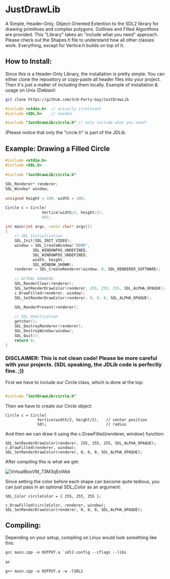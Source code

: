 # JustDrawLib
A Simple, Header-Only, Object-Oriented Extention to the SDL2 library for drawing primitives and complex polygons. Outlines and Filled Algorithms are provided.
This "Library" takes an "include what you need" approach. Please check out the Shapes.h file to understand how all other classes work.
Everything, except for Vertice.h builds on top of it.

## How to Install:
Since this is a Header-Only Library, the installation is pretty simple. You can either clone the repository or copy-paste all header files into your project. Then it's just a matter of including them locally.
Example of installation & usage on Unix (Debian):
```sh
git clone https://github.com/3rd-Party-Guy/JustDrawLib
```
```cpp
#include <stdio.h>  // actually irrelevant
#include <SDL.h>    // needed

#include "JustDrawLib/circle.h" // only include what you need!
```
(Please notice that only the "circle.h" is part of the JDLib.

## Example: Drawing a Filled Circle
```cpp
#include <stdio.h>                                                                                   
#include <SDL.h>                                                                                     
                                                                                                     
#include "JustDrawLib/circle.h"                                                                                  
                                                                                                     
SDL_Renderer* renderer;                                                                              
SDL_Window* window;                                                                                  
                                                                                                     
unsigned height = 100, width = 100;                                                                  

Circle c = Circle(
                Vertice(width/2, height/2),
                50);

int main(int argc, const char* argv[])                                                               
{                                                                                                    
    // SDL Initialization                                                                            
    SDL_Init(SDL_INIT_VIDEO);                                                                        
    window = SDL_CreateWindow("DEMO",                                                                
            SDL_WINDOWPOS_UNDEFINED,                                                                 
            SDL_WINDOWPOS_UNDEFINED,                                                                 
            width, height,                                                                           
            SDL_WINDOW_SHOWN);                                                                                   
    renderer = SDL_CreateRenderer(window, 0, SDL_RENDERER_SOFTWARE);                                                  
    
    // ACTUAL DRAWING
    SDL_RenderClear(renderer);
    SDL_SetRenderDrawColor(renderer, 255, 255, 255, SDL_ALPHA_OPAQUE);
    c.DrawFilled(renderer, window);
    SDL_SetRenderDrawColor(renderer, 0, 0, 0, SDL_ALPHA_OPAQUE);
    
    SDL_RenderPresent(renderer);

    // SDL Deactivation
    getchar();
    SDL_DestroyRenderer(renderer);                                                                   
    SDL_DestroyWindow(window);                                                                       
    SDL_Quit();                                                                                      
    return 0;                                                                                        
}
```
### DISCLAIMER: This is not clean code! Please be more careful with your projects. (SDL speaking, the JDLib code is perfectly fine. ;))

First we have to include our Circle class, which is done at the top:
```cpp

#include "JustDrawLib/circle.h"
```

Then we have to create our Circle object:
```
Circle c = Circle(
              Vertice(width/2, height/2),   // center position
              50);                          // radius
```

And then we can draw it using the c.DrawFilled(renderer, window) function:
```
SDL_SetRenderDrawColor(renderer, 255, 255, 255, SDL_ALPHA_OPAQUE);
c.DrawFilled(renderer, window);
SDL_SetRenderDrawColor(renderer, 0, 0, 0, SDL_ALPHA_OPAQUE);
```

After compiling this is what we get:

![VirtualBoxVM_73M3qExWkk](https://user-images.githubusercontent.com/24589394/135334954-3cc3d2b8-1a69-4764-ab0c-016fabd57e27.png)

Since setting the color before each shape can become quite tedious, you can just pass in an optional SDL_Color as an argument:
```
SDL_Color circleColor = { 255, 255, 255 };

c.DrawFilled(circleColor, renderer, window);
SDL_SetRenderDrawColor(renderer, 0, 0, 0, SDL_ALPHA_OPAQUE);
```

## Compiling:
Depending on your setup, compiling on Linux would look something like this:
```
gcc main.cpp -o OUTPUT.a `sdl2-config --cflags --libs
```
or
```
g++ main.cpp -o OUTPUT.a -w -lSDL2
```
